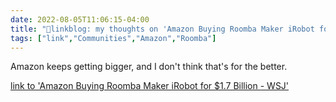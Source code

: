 ```yaml
---
date: 2022-08-05T11:06:15-04:00
title: "🔗linkblog: my thoughts on 'Amazon Buying Roomba Maker iRobot for $1.7 Billion - WSJ'"
tags: ["link","Communities","Amazon","Roomba"]
---
```

Amazon keeps getting bigger, and I don't think that's for the better.
 

[link to 'Amazon Buying Roomba Maker iRobot for $1.7 Billion - WSJ'](https://www.wsj.com/articles/amazon-buying-roomba-maker-irobot-for-1-7-billion-11659702187?mod=rss_Technology)
